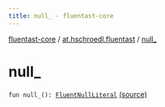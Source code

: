 ```yaml
---
title: null_ - fluentast-core
---
```


[fluentast-core](../index.html) / [at.hschroedl.fluentast](index.html) / [null_](.)

# null_

`fun null_(): `[`FluentNullLiteral`](../at.hschroedl.fluentast.ast.expression/-fluent-null-literal/index.html) [(source)](https://github.com/hschroedl/FluentAST/tree/master/core/src/main/kotlin//at.hschroedl.fluentast/Fluentast.kt#L70)
